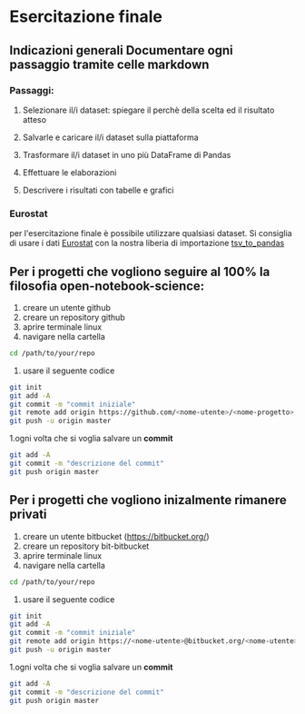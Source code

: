 # Esercitazione finale

## Indicazioni generali Documentare ogni passaggio tramite celle markdown

### Passaggi:

1. Selezionare il/i dataset: spiegare il perchè della scelta ed il risultato atteso

1. Salvarle e caricare il/i dataset sulla piattaforma

1. Trasformare il/i dataset in uno più DataFrame di Pandas

1. Effettuare le elaborazioni

1. Descrivere i risultati con tabelle e grafici

### Eurostat
per l'esercitazione finale è possibile utilizzare qualsiasi dataset. Si consiglia di usare i
dati [Eurostat](http://ec.europa.eu/eurostat/data/database?p_p_id=NavTreeportletprod_WAR_NavTreeportletprod_INSTANCE_nPqeVbPXRmWQ&p_p_lifecycle=0&p_p_state=normal&p_p_mode=view&p_p_col_id=column-2&p_p_col_pos=1&p_p_col_count=2=) con la nostra liberia di importazione [tsv_to_pandas](https://github.com/datalifelab/tsv_to_pandas)


## Per i progetti che vogliono seguire al 100% la filosofia open-notebook-science:
1. creare un utente github [](https://github.com)
1. creare un repository github 
1. aprire terminale linux
1. navigare nella cartella 
``` bash
cd /path/to/your/repo
```

1. usare il seguente codice

``` bash
git init
git add -A
git commit -m "commit iniziale"
git remote add origin https://github.com/<nome-utente>/<nome-progetto>.git
git push -u origin master
```

1.ogni volta che si voglia salvare un **commit**
``` bash
git add -A
git commit -m "descrizione del commit"
git push origin master
```

## Per i progetti che vogliono inizalmente rimanere privati
[](https://bitbucket.org/)

1. creare un utente bitbucket (https://bitbucket.org/)
1. creare un repository bit-bitbucket 
1. aprire terminale linux
1. navigare nella cartella 

``` bash
cd /path/to/your/repo
```

1. usare il seguente codice
``` bash
git init
git add -A
git commit -m "commit iniziale"
git remote add origin https://<nome-utente>@bitbucket.org/<nome-utente>/<nome-progetto>.git
git push -u origin master
```

1.ogni volta che si voglia salvare un **commit**
``` bash
git add -A
git commit -m "descrizione del commit"
git push origin master
```



